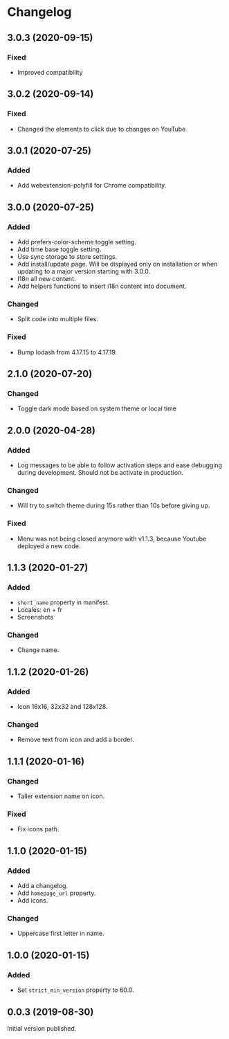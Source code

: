 # Changelog

## 3.0.3 (2020-09-15)

### Fixed
- Improved compatibility

## 3.0.2 (2020-09-14)

### Fixed
- Changed the elements to click due to changes on YouTube

## 3.0.1 (2020-07-25)

### Added
- Add webextension-polyfill for Chrome compatibility.

## 3.0.0 (2020-07-25)

### Added
- Add prefers-color-scheme toggle setting.
- Add time base toggle setting.
- Use sync storage to store settings.
- Add install/update page. Will be displayed only on installation or when updating to a major version starting with 3.0.0.
- I18n all new content.
- Add helpers functions to insert i18n content into document.

### Changed
- Split code into multiple files.

### Fixed
- Bump lodash from 4.17.15 to 4.17.19.

## 2.1.0 (2020-07-20)

### Changed
- Toggle dark mode based on system theme or local time

## 2.0.0 (2020-04-28)

### Added
- Log messages to be able to follow activation steps and ease debugging during development.
  Should not be activate in production.

### Changed
- Will try to switch theme during 15s rather than 10s before giving up.

### Fixed
- Menu was not being closed anymore with v1.1.3, because Youtube deployed a new code.

## 1.1.3 (2020-01-27)
### Added
- ``short_name`` property in manifest.
- Locales: en + fr
- Screenshots

### Changed
- Change name.

## 1.1.2 (2020-01-26)
### Added
- Icon 16x16, 32x32 and 128x128.

### Changed
- Remove text from icon and add a border.

## 1.1.1 (2020-01-16)
### Changed
- Taller extension name on icon.

### Fixed
- Fix icons path.

## 1.1.0 (2020-01-15)
### Added
- Add a changelog.
- Add ``homepage_url`` property.
- Add icons.

### Changed
- Uppercase first letter in name.

## 1.0.0 (2020-01-15)
### Added
- Set ``strict_min_version`` property to 60.0.

## 0.0.3 (2019-08-30)
Initial version published.
